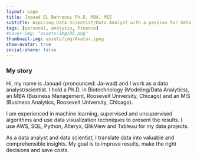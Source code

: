 ```yaml
---
layout: page
title: Jaouad EL Bahraoui Ph.D, MBA, MIS
subtitle: Aspiring Data Scientist/Data Analyst with a passion for data quality, Analytics, governance, and Business Intelligence.
tags: [personal, analysis, finance]
#cover-img: "assets/img/DS.png"
thumbnail-img: assets/img/Avatar.jpeg
show-avatar: true
social-share: false
---
```


### My story

Hi, my name is Jaouad (pronounced: Ja-wad) and I work as a data analyst/scientist. I hold a Ph.D. in Biotechnology (Modeling/Data Analytics), an MBA (Business Management, Roosevelt University, Chicago) and an MIS (Business Analytics, Roosevelt University, Chicago).

I am experienced in machine learning, supervised and unsupervised algorithms and use data visualization techniques to present the results. I use AWS, SQL, Python, Alteryx, QlikView and Tableau for my data projects.

As a data analyst and data scientist, I translate data into valuable and comprehensible insights. My goal is to improve results, make the right decisions and save costs.
